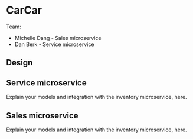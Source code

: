 # CarCar

Team:

* Michelle Dang - Sales microservice
* Dan Berk - Service microservice

## Design

## Service microservice

Explain your models and integration with the inventory
microservice, here.

## Sales microservice

Explain your models and integration with the inventory
microservice, here.
